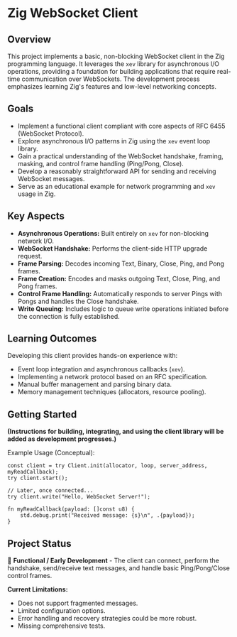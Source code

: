 # Zig WebSocket Client

## Overview

This project implements a basic, non-blocking WebSocket client in the Zig programming language. It leverages the `xev` library for asynchronous I/O operations, providing a foundation for building applications that require real-time communication over WebSockets. The development process emphasizes learning Zig's features and low-level networking concepts.

## Goals

*   Implement a functional client compliant with core aspects of RFC 6455 (WebSocket Protocol).
*   Explore asynchronous I/O patterns in Zig using the `xev` event loop library.
*   Gain a practical understanding of the WebSocket handshake, framing, masking, and control frame handling (Ping/Pong, Close).
*   Develop a reasonably straightforward API for sending and receiving WebSocket messages.
*   Serve as an educational example for network programming and `xev` usage in Zig.

## Key Aspects

*   **Asynchronous Operations:** Built entirely on `xev` for non-blocking network I/O.
*   **WebSocket Handshake:** Performs the client-side HTTP upgrade request.
*   **Frame Parsing:** Decodes incoming Text, Binary, Close, Ping, and Pong frames.
*   **Frame Creation:** Encodes and masks outgoing Text, Close, Ping, and Pong frames.
*   **Control Frame Handling:** Automatically responds to server Pings with Pongs and handles the Close handshake.
*   **Write Queuing:** Includes logic to queue write operations initiated before the connection is fully established.

## Learning Outcomes

Developing this client provides hands-on experience with:

*   Event loop integration and asynchronous callbacks (`xev`).
*   Implementing a network protocol based on an RFC specification.
*   Manual buffer management and parsing binary data.
*   Memory management techniques (allocators, resource pooling).

## Getting Started

**(Instructions for building, integrating, and using the client library will be added as development progresses.)**

Example Usage (Conceptual):

```zig
const client = try Client.init(allocator, loop, server_address, myReadCallback);
try client.start();

// Later, once connected...
try client.write("Hello, WebSocket Server!");

fn myReadCallback(payload: []const u8) {
    std.debug.print("Received message: {s}\n", .{payload});
}
```

## Project Status

🚧 **Functional / Early Development** - The client can connect, perform the handshake, send/receive text messages, and handle basic Ping/Pong/Close control frames.

**Current Limitations:**

*   Does not support fragmented messages.
*   Limited configuration options.
*   Error handling and recovery strategies could be more robust.
*   Missing comprehensive tests.
